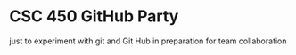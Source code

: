 
# CSC 450 GitHub Party

just to experiment with git and Git Hub in preparation for team collaboration
